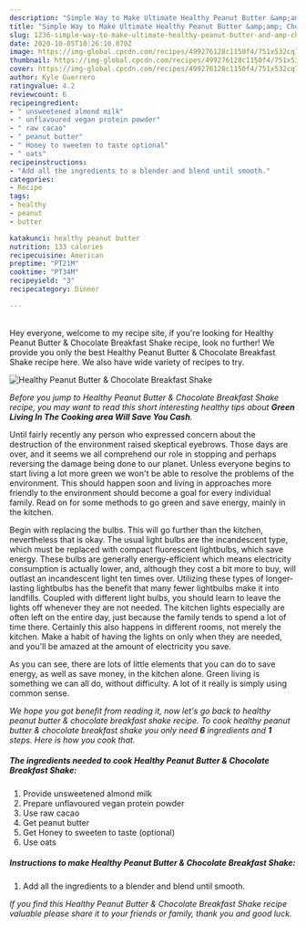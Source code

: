 ```yaml
---
description: "Simple Way to Make Ultimate Healthy Peanut Butter &amp;amp; Chocolate Breakfast Shake"
title: "Simple Way to Make Ultimate Healthy Peanut Butter &amp;amp; Chocolate Breakfast Shake"
slug: 1236-simple-way-to-make-ultimate-healthy-peanut-butter-and-amp-chocolate-breakfast-shake
date: 2020-10-05T10:26:10.870Z
image: https://img-global.cpcdn.com/recipes/499276128c1150f4/751x532cq70/healthy-peanut-butter-chocolate-breakfast-shake-recipe-main-photo.jpg
thumbnail: https://img-global.cpcdn.com/recipes/499276128c1150f4/751x532cq70/healthy-peanut-butter-chocolate-breakfast-shake-recipe-main-photo.jpg
cover: https://img-global.cpcdn.com/recipes/499276128c1150f4/751x532cq70/healthy-peanut-butter-chocolate-breakfast-shake-recipe-main-photo.jpg
author: Kyle Guerrero
ratingvalue: 4.2
reviewcount: 6
recipeingredient:
- " unsweetened almond milk"
- " unflavoured vegan protein powder"
- " raw cacao"
- " peanut butter"
- " Honey to sweeten to taste optional"
- " oats"
recipeinstructions:
- "Add all the ingredients to a blender and blend until smooth."
categories:
- Recipe
tags:
- healthy
- peanut
- butter

katakunci: healthy peanut butter 
nutrition: 133 calories
recipecuisine: American
preptime: "PT21M"
cooktime: "PT34M"
recipeyield: "3"
recipecategory: Dinner

---
```

<br>
Hey everyone, welcome to my recipe site, if you're looking for Healthy Peanut Butter &amp; Chocolate Breakfast Shake recipe, look no further! We provide you only the best Healthy Peanut Butter &amp; Chocolate Breakfast Shake recipe here. We also have wide variety of recipes to try.
<br>


![Healthy Peanut Butter &amp; Chocolate Breakfast Shake](https://img-global.cpcdn.com/recipes/499276128c1150f4/751x532cq70/healthy-peanut-butter-chocolate-breakfast-shake-recipe-main-photo.jpg)

<i>Before you jump to Healthy Peanut Butter &amp; Chocolate Breakfast Shake recipe, you may want to read this short interesting healthy tips about 
<strong>Green Living In The Cooking area Will Save You Cash</strong>.</i>
</br>

Until fairly recently any person who expressed concern about the destruction of the environment raised skeptical eyebrows. Those days are over, and it seems we all comprehend our role in stopping and perhaps reversing the damage being done to our planet. Unless everyone begins to start living a lot more green we won't be able to resolve the problems of the environment. This should happen soon and living in approaches more friendly to the environment should become a goal for every individual family. Read on for some methods to go green and save energy, mainly in the kitchen.

Begin with replacing the bulbs. This will go further than the kitchen, nevertheless that is okay. The usual light bulbs are the incandescent type, which must be replaced with compact fluorescent lightbulbs, which save energy. These bulbs are generally energy-efficient which means electricity consumption is actually lower, and, although they cost a bit more to buy, will outlast an incandescent light ten times over. Utilizing these types of longer-lasting lightbulbs has the benefit that many fewer lightbulbs make it into landfills. Coupled with different light bulbs, you should learn to leave the lights off whenever they are not needed. The kitchen lights especially are often left on the entire day, just because the family tends to spend a lot of time there. Certainly this also happens in different rooms, not merely the kitchen. Make a habit of having the lights on only when they are needed, and you'll be amazed at the amount of electricity you save.

As you can see, there are lots of little elements that you can do to save energy, as well as save money, in the kitchen alone. Green living is something we can all do, without difficulty. A lot of it really is simply using common sense.


<i>We hope you got benefit from reading it, now let's go back to healthy peanut butter &amp; chocolate breakfast shake recipe. To cook healthy peanut butter &amp; chocolate breakfast shake you only need <strong>6</strong> ingredients and <strong>1</strong> steps. Here is how you cook that.
</i>

##### The ingredients needed to cook Healthy Peanut Butter &amp; Chocolate Breakfast Shake:

1. Provide  unsweetened almond milk
1. Prepare  unflavoured vegan protein powder
1. Use  raw cacao
1. Get  peanut butter
1. Get  Honey to sweeten to taste (optional)
1. Use  oats


##### Instructions to make Healthy Peanut Butter &amp; Chocolate Breakfast Shake:

1. Add all the ingredients to a blender and blend until smooth.


<i>If you find this Healthy Peanut Butter &amp; Chocolate Breakfast Shake recipe valuable please share it to your friends or family, thank you and good luck.</i>

